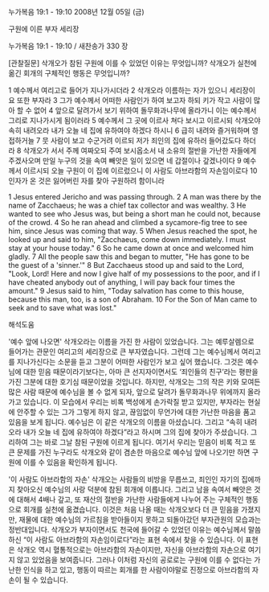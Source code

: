 누가복음 19:1 - 19:10 
2008년 12월 05일 (금)

구원에 이른 부자 세리장



누가복음 19:1 - 19:10 / 새찬송가 330 장


[관찰질문]
삭개오가 참된 구원에 이를 수 있었던 이유는 무엇입니까? 
삭개오가 실천에 옮긴 회개의 구체적인 행동은 무엇입니까?  

1 예수께서 여리고로 들어가 지나가시더라 
2 삭개오라 이름하는 자가 있으니 세리장이요 또한 부자라 
3 그가 예수께서 어떠한 사람인가 하여 보고자 하되 키가 작고 사람이 많아 할 수 없어 
4 앞으로 달려가서 보기 위하여 돌무화과나무에 올라가니 이는 예수께서 그리로 지나가시게 됨이러라
5 예수께서 그 곳에 이르사 쳐다 보시고 이르시되 삭개오야 속히 내려오라 내가 오늘 네 집에 유하여야 하겠다 하시니 
6 급히 내려와 즐거워하며 영접하거늘 
7 뭇 사람이 보고 수군거려 이르되 저가 죄인의 집에 유하러 들어갔도다 하더라 
8 삭개오가 서서 주께 여짜오되 주여 보시옵소서 내 소유의 절반을 가난한 자들에게 주겠사오며 만일 누구의 것을 속여 빼앗은 일이 있으면 네 갑절이나 갚겠나이다 
9 예수께서 이르시되 오늘 구원이 이 집에 이르렀으니 이 사람도 아브라함의 자손임이로다 
10 인자가 온 것은 잃어버린 자를 찾아 구원하려 함이니라 

1 Jesus entered Jericho and was passing through. 
2 A man was there by the name of Zacchaeus; he was a chief tax collector and was wealthy. 
3 He wanted to see who Jesus was, but being a short man he could not, because of the crowd. 
4 So he ran ahead and climbed a sycamore-fig tree to see him, since Jesus was coming that way. 
5 When Jesus reached the spot, he looked up and said to him, "Zacchaeus, come down immediately. I must stay at your house today." 
6 So he came down at once and welcomed him gladly. 
7 All the people saw this and began to mutter, "He has gone to be the guest of a 'sinner.'" 
8 But Zacchaeus stood up and said to the Lord, "Look, Lord! Here and now I give half of my possessions to the poor, and if I have cheated anybody out of anything, I will pay back four times the amount." 
9 Jesus said to him, "Today salvation has come to this house, because this man, too, is a son of Abraham. 
10 For the Son of Man came to seek and to save what was lost."

해석도움





'예수 앞에 나오면'
 삭개오라는 이름을 가진 한 사람이 있었습니다. 그는 예루살렘으로 들어가는 관문인 여리고의 세리장으로 큰 부자였습니다. 그런데 그는 예수님께서 여리고를 지나가신다는 소문을 듣고 그분이 어떠한 사람인가 보고 싶어 했습니다. 그것은 예수님에 대한 믿음 때문이라기보다는, 아마 큰 선지자이면서도 ‘죄인들의 친구’라는 평판을 가진 그분에 대한 호기심 때문이었을 것입니다. 하지만, 삭개오는 그의 작은 키와 모여든 많은 사람 때문에 예수님을 볼 수 없게 되자, 앞으로 달려가 돌무화과나무 위에까지 올라가고 있습니다. 이 모습에서 우리는 비록 백성에게 손가락질 받고 있지만, 부자라는 현실에 안주할 수 있는 그가 그렇게 하지 않고, 끊임없이 무언가에 대한 가난한 마음을 품고 있음을 보게 됩니다. 예수님은 이 같은 삭개오의 이름을 아셨습니다. 그리고 “속히 내려오라 내가 오늘 네 집에 유하여야 하겠다”라고 하시며 그의 집에 찾아가 주셨습니다. 그리하여 그는 바로 그날 참된 구원에 이르게 됩니다. 여기서 우리는 믿음이 비록 적고 또 큰 문제를 가진 누구라도 삭개오와 같이 겸손한 마음으로 예수님 앞에 나오기만 하면 구원에 이를 수 있음을 확인하게 됩니다.            

'이 사람도 아브라함의 자손'
 삭개오는 사람들의 비방을 무릅쓰고, 죄인인 자기의 집에까지 찾아오신 예수님의 사랑 덕분에 참된 회개에 이릅니다. 그리고 남을 속여서 빼앗은 것에 대해서 4배나 갚고, 또 재산의 절반을 가난한 사람들에게 나누어 주는 구체적인 행동으로 회개를 실천에 옮겼습니다. 이것은 처음 나올 때는 삭개오보다 더 큰 믿음을 가졌지만, 재물에 대한 예수님의 가르침을 받아들이지 못하고 되돌아갔던 부자관원의 모습과는 정반대입니다. 삭개오가 부자이면서도 천국에 들어갈 수 있었던 이유는 예수님께서 말씀하신 “이 사람도 아브라함의 자손임이로다”라는 표현 속에서 찾을 수 있습니다. 이 표현은 삭개오 역시 혈통적으로는 아브라함의 자손이지만, 자신을 아브라함의 자손으로 여기지 않고 있었음을 보여줍니다. 그러나 이처럼 자신의 공로로는 구원에 이를 수 없다는 가난한 인식을 하고 있고, 행동이 따르는 회개를 한 사람이야말로 진정으로 아브라함의 자손이 될 수 있습니다.